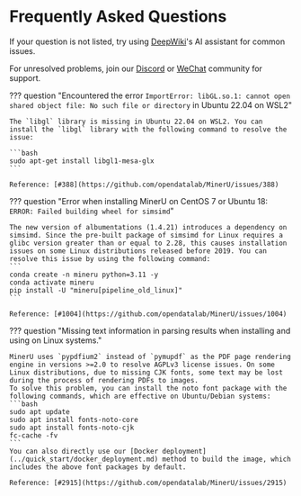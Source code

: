 # Frequently Asked Questions

If your question is not listed, try using [DeepWiki](https://deepwiki.com/opendatalab/MinerU)'s AI assistant for common issues.

For unresolved problems, join our [Discord](https://discord.gg/Tdedn9GTXq) or [WeChat](http://mineru.space/s/V85Yl) community for support.

??? question "Encountered the error `ImportError: libGL.so.1: cannot open shared object file: No such file or directory` in Ubuntu 22.04 on WSL2"

    The `libgl` library is missing in Ubuntu 22.04 on WSL2. You can install the `libgl` library with the following command to resolve the issue:
    
    ```bash
    sudo apt-get install libgl1-mesa-glx
    ```
    
    Reference: [#388](https://github.com/opendatalab/MinerU/issues/388)


??? question "Error when installing MinerU on CentOS 7 or Ubuntu 18: `ERROR: Failed building wheel for simsimd`"

    The new version of albumentations (1.4.21) introduces a dependency on simsimd. Since the pre-built package of simsimd for Linux requires a glibc version greater than or equal to 2.28, this causes installation issues on some Linux distributions released before 2019. You can resolve this issue by using the following command:
    ```
    conda create -n mineru python=3.11 -y
    conda activate mineru
    pip install -U "mineru[pipeline_old_linux]"
    ```
    
    Reference: [#1004](https://github.com/opendatalab/MinerU/issues/1004)


??? question "Missing text information in parsing results when installing and using on Linux systems."

    MinerU uses `pypdfium2` instead of `pymupdf` as the PDF page rendering engine in versions >=2.0 to resolve AGPLv3 license issues. On some Linux distributions, due to missing CJK fonts, some text may be lost during the process of rendering PDFs to images.
    To solve this problem, you can install the noto font package with the following commands, which are effective on Ubuntu/Debian systems:
    ```bash
    sudo apt update
    sudo apt install fonts-noto-core
    sudo apt install fonts-noto-cjk
    fc-cache -fv
    ```
    You can also directly use our [Docker deployment](../quick_start/docker_deployment.md) method to build the image, which includes the above font packages by default.
    
    Reference: [#2915](https://github.com/opendatalab/MinerU/issues/2915)
